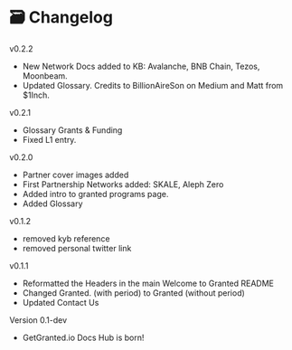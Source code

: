 # 🗃️ Changelog

v0.2.2&#x20;

* New Network Docs added to KB: Avalanche, BNB Chain, Tezos, Moonbeam.
* Updated Glossary. Credits to BillionAireSon on Medium and Matt from $1Inch.

v0.2.1

* Glossary Grants & Funding
* Fixed L1 entry.

v0.2.0

* Partner cover images added
* First Partnership Networks added: SKALE, Aleph Zero
* Added intro to granted programs page.
* Added Glossary

v0.1.2

* removed kyb reference
* removed personal twitter link

v0.1.1

* Reformatted the Headers in the main Welcome to Granted README
* Changed Granted. (with period) to Granted (without period)
* Updated Contact Us

Version 0.1-dev

* GetGranted.io Docs Hub is born!
